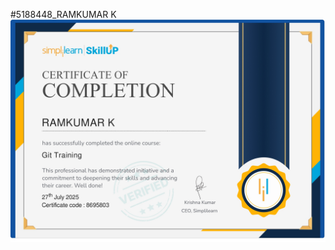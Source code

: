 #5188448_RAMKUMAR K
![Git Simplilearn Certificate](https://github.com/ramkumarkuppusamy/5188448_RAMKUMAR-K/blob/060b30b716bf9e4c7cd4a1a4106520dba77ead00/Git/IMAGE/git%20cert.jpg)
